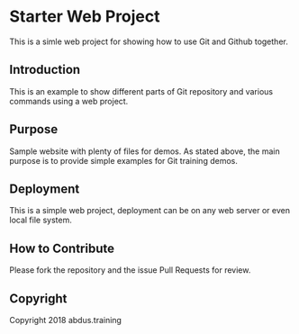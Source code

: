# Starter Web Project 

This is a simle web project for showing how to use Git and Github together.

## Introduction

This is an example to show different parts of Git repository and various commands using a web project.

## Purpose

Sample website with plenty of files for demos. As stated above, the main purpose is to provide simple examples for Git training demos.

## Deployment 

This is a simple web project, deployment can be on any web server or even local file system.
## How to Contribute
Please fork the repository and the issue Pull Requests for review.

## Copyright
Copyright 2018 abdus.training